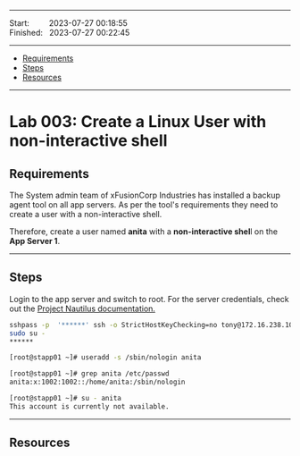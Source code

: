 
------------------------------

Start: &nbsp;&nbsp;&nbsp;&nbsp;&nbsp;&nbsp;&nbsp;&nbsp;2023-07-27 00:18:55  
Finished: &nbsp;&nbsp;2023-07-27 00:22:45

------------------------------

- [Requirements](#requirements)
- [Steps](#steps)
- [Resources](#resources)

------------------------------

# Lab 003: Create a Linux User with non-interactive shell 

## Requirements

The System admin team of xFusionCorp Industries has installed a backup agent tool on all app servers. As per the tool's requirements they need to create a user with a non-interactive shell.

Therefore, create a user named **anita** with a **non-interactive shel**l on the **App Server 1**.

------------------------------

## Steps


Login to the app server and switch to root. For the server credentials, check out the [Project Nautilus documentation.](https://kodekloudhub.github.io/kodekloud-engineer/docs/projects/nautilus)


```bash
sshpass -p  '******' ssh -o StrictHostKeyChecking=no tony@172.16.238.10
sudo su -
******  
```

```bash
[root@stapp01 ~]# useradd -s /sbin/nologin anita

[root@stapp01 ~]# grep anita /etc/passwd
anita:x:1002:1002::/home/anita:/sbin/nologin

[root@stapp01 ~]# su - anita
This account is currently not available. 
```



------------------------------

## Resources